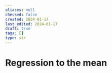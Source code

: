 ```yaml
---
aliases: null
checked: false
created: 2024-01-17
last_edited: 2024-01-17
draft: true
tags: []
type: str
---
```

# Regression to the mean
